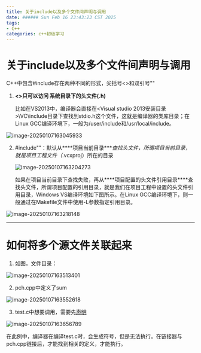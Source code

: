 ```yaml
---
title: 关于include以及多个文件间声明与调用
date: ###### Sun Feb 16 23:43:23 CST 2025
tags: 
- C++
categories: c++初级学习
---
```


# 关于include以及多个文件间声明与调用

C++中包含#include存在两种不同的形式，尖括号<>和双引号""

1. **<>只可以访问 系统目录下的头文件(.h)**

   比如在VS2013中，编译器会直接在<Visual studio 2013安装目录>\VC\include目录下查找到stdio.h这个文件，这就是编译器的类库目录；在Linux GCC编译环境下，一般为/user/include和/usr/local/include。 

![image-20250107163045933](https://cdn.jsdelivr.net/gh/Yolo-ZZY/Image/image-20250107163045933.png)

2. \#include""：默认从***\*项目当前目录\****查找头文件，所谓项目当前目录，就是项目工程文件（*.vcxproj）所在的目录

   ![image-20250107163204273](https://cdn.jsdelivr.net/gh/Yolo-ZZY/Image/image-20250107163204273.png)

   如果在项目当前目录下查找失败，再从***\*项目配置的头文件引用目录\****查找头文件，所谓项目配置的引用目录，就是我们在项目工程中设置的头文件引用目录，Windows VS编译环境如下图所示。在Linux GCC编译环境下，则一般通过在Makefile文件中使用-L参数指定引用目录。

![image-20250107163218148](https://cdn.jsdelivr.net/gh/Yolo-ZZY/Image/image-20250107163218148.png)

------

# 如何将多个源文件关联起来

1. 如图，文件目录：

![image-20250107163513401](https://cdn.jsdelivr.net/gh/Yolo-ZZY/Image/image-20250107163513401.png)

2. pch.cpp中定义了sum

![image-20250107163552618](https://cdn.jsdelivr.net/gh/Yolo-ZZY/Image/image-20250107163552618.png)

3. test.c中想要调用，需要先<u>声明</u>

![image-20250107163656789](https://cdn.jsdelivr.net/gh/Yolo-ZZY/Image/image-20250107163656789.png)

在此例中，编译器在编译test.c时，会生成符号，但是无法执行。在链接器与pch.cpp链接后，才能找到相关的定义，才能执行。